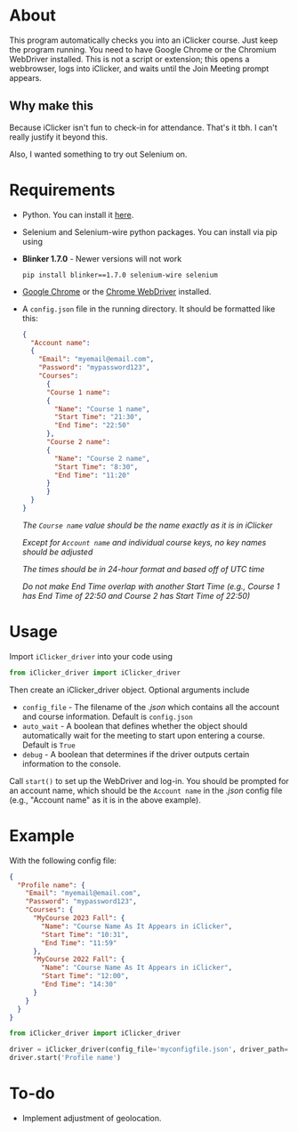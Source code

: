 # About
This program automatically checks you into an iClicker course. Just keep the program running. You need to have Google Chrome or the Chromium WebDriver installed. This is not a script or extension; this opens a webbrowser, logs into iClicker, and waits until the Join Meeting prompt appears.

## Why make this

Because iClicker isn't fun to check-in for attendance. That's it tbh. I can't really justify it beyond this.

Also, I wanted something to try out Selenium on. 

# Requirements

* Python. You can install it [here](https://www.python.org/downloads/).
* Selenium and Selenium-wire python packages. You can install via pip using
* **Blinker 1.7.0** - Newer versions will not work
 

  ```
  pip install blinker==1.7.0 selenium-wire selenium
  ```
* [Google Chrome](https://www.google.com/chrome/) or the [Chrome WebDriver](https://sites.google.com/chromium.org/driver/) installed.
* A `config.json` file in the running directory. It should be formatted like this:

  ```json
  {
    "Account name":
    {
      "Email": "myemail@email.com",
      "Password": "mypassword123",
      "Courses":
        {
        "Course 1 name": 
        {
          "Name": "Course 1 name",
          "Start Time": "21:30",
          "End Time": "22:50"
        },
        "Course 2 name": 
        {
          "Name": "Course 2 name",
          "Start Time": "8:30",
          "End Time": "11:20"
        }
        }
    }
  }
  ```
    *The `Course name` value should be the name exactly as it is in iClicker*
    
    *Except for `Account name` and individual course keys, no key names should be adjusted*
    
    *The times should be in 24-hour format and based off of UTC time*

    *Do not make End Time overlap with another Start Time (e.g., Course 1 has End Time of 22:50 and Course 2 has Start Time of 22:50)* 

# Usage

Import `iClicker_driver` into your code using
  ```python
  from iClicker_driver import iClicker_driver
  ```

Then create an iClicker_driver object. Optional arguments include
* `config_file` - The filename of the *.json* which contains all the account and course information. Default is `config.json`
* `auto_wait` - A boolean that defines whether the object should automatically wait for the meeting to start upon entering a course. Default is `True`
* `debug` - A boolean that determines if the driver outputs certain information to the console.

Call `start()` to set up the WebDriver and log-in. You should be prompted for an account name, which should be the `Account name` in the *.json* config file (e.g., "Account name" as it is in the above example).

# Example
With the following config file:
```json
{
  "Profile name": {
    "Email": "myemail@email.com",
    "Password": "mypassword123",
    "Courses": {
      "MyCourse 2023 Fall": {
        "Name": "Course Name As It Appears in iClicker",
        "Start Time": "10:31",
        "End Time": "11:59"
      },
      "MyCourse 2022 Fall": {
        "Name": "Course Name As It Appears in iClicker",
        "Start Time": "12:00",
        "End Time": "14:30"
      }
    }
  }
}

```


```python
from iClicker_driver import iClicker_driver

driver = iClicker_driver(config_file='myconfigfile.json', driver_path= '\\chromedriver.exe', debug=True)
driver.start('Profile name')
```

# To-do

* Implement adjustment of geolocation.
